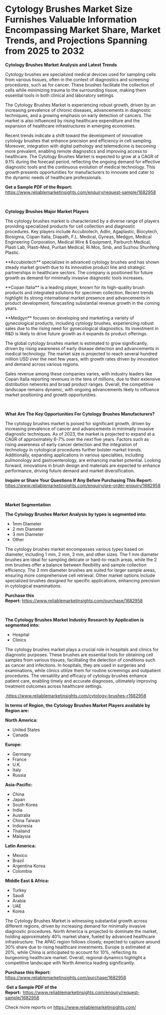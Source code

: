 <p><h1>Cytology Brushes Market Size Furnishes Valuable Information Encompassing Market Share, Market Trends, and Projections Spanning from 2025 to 2032</h1></p><p><strong>Cytology Brushes Market Analysis and Latest Trends</strong></p>
<p><p>Cytology brushes are specialized medical devices used for sampling cells from various tissues, often in the context of diagnostics and screening procedures, such as for cancer. These brushes facilitate the collection of cells while minimizing trauma to the surrounding tissue, making them essential tools in both clinical and laboratory settings.</p><p>The Cytology Brushes Market is experiencing robust growth, driven by an increasing prevalence of chronic diseases, advancements in diagnostic techniques, and a growing emphasis on early detection of cancers. The market is also influenced by rising healthcare expenditure and the expansion of healthcare infrastructures in emerging economies.</p><p>Recent trends indicate a shift toward the development of innovative cytology brushes that enhance precision and efficiency in cell sampling. Moreover, integration with digital pathology and telemedicine is becoming more prevalent, enabling remote diagnostics and improving access to healthcare. The Cytology Brushes Market is expected to grow at a CAGR of 9.1% during the forecast period, reflecting the ongoing demand for effective diagnostic tools and the continuous evolution of medical technology. This growth presents opportunities for manufacturers to innovate and cater to the dynamic needs of healthcare professionals.</p></p>
<p><strong>Get a Sample PDF of the Report:&nbsp;</strong> <a href="https://www.reliablemarketinsights.com/enquiry/request-sample/1682958?utm_campaign=2770&utm_medium=2&utm_source=Github&utm_content=ia&utm_term=03032025&utm_id=cytology-brushes">https://www.reliablemarketinsights.com/enquiry/request-sample/1682958</a></p>
<p>&nbsp;</p>
<p><strong>Cytology Brushes Major Market Players</strong></p>
<p><p>The cytology brushes market is characterized by a diverse range of players providing specialized products for cell collection and diagnostic procedures. Key players include Accubiotech, Adlin, Agaplastic, Biocytech, Biosigma, Copan Italia, Diapath, F.L. Medical, Gyneas, Medgyn, Medical Engineering Corporation, Medical Wire & Equipment, Parburch Medical, Plasti Lab, Plasti-Med, Puritan Medical, Ri.Mos, Smb, and Suzhou Shunfeng Plastic.</p><p>**Accubiotech** specializes in advanced cytology brushes and has shown steady market growth due to its innovative product line and strategic partnerships in healthcare sectors. The company is positioned for future growth as demand for minimally invasive diagnostic tools increases.</p><p>**Copan Italia** is a leading player, known for its high-quality brush products and integrated solutions for specimen collection. Recent trends highlight its strong international market presence and advancements in product development, forecasting substantial revenue growth in the coming years.</p><p>**Medgyn** focuses on developing and marketing a variety of gynecological products, including cytology brushes, experiencing robust sales due to the rising need for gynecological diagnostics. Its investment in R&D is likely to drive future growth as it expands its product offerings.</p><p>The global cytology brushes market is estimated to grow significantly, driven by rising awareness of early disease detection and advancements in medical technology. The market size is projected to reach several hundred million USD over the next few years, with growth rates driven by innovation and demand across various regions.</p><p>Sales revenue among these companies varies, with industry leaders like Copan Italia reporting revenues in the tens of millions, due to their extensive distribution networks and broad product ranges. Overall, the competitive landscape remains dynamic, with ongoing advancements likely to influence market positioning and growth opportunities.</p></p>
<p>&nbsp;</p>
<p><strong>What Are The Key Opportunities For Cytology Brushes Manufacturers?</strong></p>
<p><p>The cytology brushes market is poised for significant growth, driven by increasing prevalence of cancer and advancements in minimally invasive diagnostic techniques. As of 2023, the market is projected to expand at a CAGR of approximately 6-7% over the next five years. Factors such as rising awareness of early cancer detection and the integration of technology in cytological procedures further bolster market trends. Additionally, expanding applications in various specialties, including pulmonology and gastroenterology, are enhancing market potential. Looking forward, innovations in brush design and materials are expected to enhance performance, driving future demand and market diversification.</p></p>
<p><strong>Inquire or Share Your Questions If Any Before Purchasing This Report:</strong> <a href="https://www.reliablemarketinsights.com/enquiry/pre-order-enquiry/1682958?utm_campaign=2770&utm_medium=2&utm_source=Github&utm_content=ia&utm_term=03032025&utm_id=cytology-brushes">https://www.reliablemarketinsights.com/enquiry/pre-order-enquiry/1682958</a></p>
<p>&nbsp;</p>
<p><strong>Market Segmentation</strong></p>
<p><strong>The Cytology Brushes Market Analysis by types is segmented into:</strong></p>
<p><ul><li>1mm Diameter</li><li>2 mm Diameter</li><li>3 mm Diameter</li><li>Other</li></ul></p>
<p><p>The cytology brushes market encompasses various types based on diameter, including 1 mm, 2 mm, 3 mm, and other sizes. The 1 mm diameter brushes are ideal for sampling delicate or hard-to-reach areas, while the 2 mm brushes offer a balance between flexibility and sample collection efficiency. The 3 mm diameter brushes are suited for larger sample areas, ensuring more comprehensive cell retrieval. Other market options include specialized brushes designed for specific applications, enhancing precision in cytological examinations.</p></p>
<p><strong>Purchase this Report:&nbsp;</strong><a href="https://www.reliablemarketinsights.com/purchase/1682958?utm_campaign=2770&utm_medium=2&utm_source=Github&utm_content=ia&utm_term=03032025&utm_id=cytology-brushes">https://www.reliablemarketinsights.com/purchase/1682958</a></p>
<p>&nbsp;</p>
<p><strong>The Cytology Brushes Market Industry Research by Application is segmented into:</strong></p>
<p><ul><li>Hospital</li><li>Clinics</li></ul></p>
<p><p>The cytology brushes market plays a crucial role in hospitals and clinics for diagnostic purposes. These brushes are essential tools for obtaining cell samples from various tissues, facilitating the detection of conditions such as cancer and infections. In hospitals, they are used in surgeries and examinations, while clinics utilize them for routine screenings and outpatient procedures. The versatility and efficacy of cytology brushes enhance patient care, enabling timely and accurate diagnoses, ultimately improving treatment outcomes across healthcare settings.</p></p>
<p><a href="https://www.reliablemarketinsights.com/cytology-brushes-r1682958?utm_campaign=2770&utm_medium=2&utm_source=Github&utm_content=ia&utm_term=03032025&utm_id=cytology-brushes">&nbsp;https://www.reliablemarketinsights.com/cytology-brushes-r1682958</a></p>
<p><strong>In terms of Region, the Cytology Brushes Market Players available by Region are:</strong></p>
<p>
    <p> <strong> North America: </strong>
        <ul>
            <li>United States</li>
            <li>Canada</li>
        </ul>
        </p> 
    <p> <strong> Europe: </strong>
        <ul>
            <li>Germany</li>
            <li>France</li>
            <li>U.K.</li>
            <li>Italy</li>
            <li>Russia</li>
        </ul>
        </p> 
    <p> <strong> Asia-Pacific: </strong>
        <ul>
            <li>China</li>
            <li>Japan</li>
            <li>South Korea</li>
            <li>India</li>
            <li>Australia</li>
            <li>China Taiwan</li>
            <li>Indonesia</li>
            <li>Thailand</li>
            <li>Malaysia</li>
        </ul>
        </p> 
    <p> <strong> Latin America: </strong>
        <ul>
            <li>Mexico</li>
            <li>Brazil</li>
            <li>Argentina Korea</li>
            <li>Colombia</li>
        </ul>
        </p> 
    <p> <strong> Middle East & Africa: </strong>
        <ul>
            <li>Turkey</li>
            <li>Saudi</li>
            <li>Arabia</li>
            <li>UAE</li>
            <li>Korea</li>
        </ul>
    </p>
    </p>
<p><p>The Cytology Brushes Market is witnessing substantial growth across different regions, driven by increasing demand for minimally invasive diagnostic procedures. North America is projected to dominate the market, holding approximately 40% market share, fueled by advanced healthcare infrastructure. The APAC region follows closely, expected to capture around 30% share due to rising healthcare investments. Europe is estimated at 20%, while China is anticipated to account for 10%, reflecting its burgeoning healthcare market. Overall, regional dynamics highlight a competitive landscape with North America leading significantly.</p></p>
<p><strong>Purchase this Report: </strong><a href="https://www.reliablemarketinsights.com/purchase/1682958?utm_campaign=2770&utm_medium=2&utm_source=Github&utm_content=ia&utm_term=03032025&utm_id=cytology-brushes">https://www.reliablemarketinsights.com/purchase/1682958</a></p>
<p>&nbsp;<strong>Get a Sample PDF of the Report:&nbsp;&nbsp;</strong><a href="https://www.reliablemarketinsights.com/enquiry/request-sample/1682958?utm_campaign=2770&utm_medium=2&utm_source=Github&utm_content=ia&utm_term=03032025&utm_id=cytology-brushes">https://www.reliablemarketinsights.com/enquiry/request-sample/1682958</a></p>
<p><strong></strong></p>
<p>Check more reports on <a href="https://www.reliablemarketinsights.com/?utm_campaign=2770&utm_medium=2&utm_source=Github&utm_content=ia&utm_term=03032025&utm_id=cytology-brushes">https://www.reliablemarketinsights.com/</a></p>